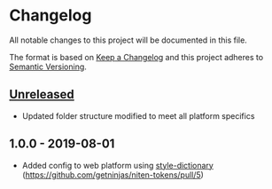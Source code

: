 # Changelog

All notable changes to this project will be documented in this file.

The format is based on [Keep a Changelog](http://keepachangelog.com/en/1.0.0/)
and this project adheres to [Semantic Versioning](http://semver.org/spec/v2.0.0.html).

## [Unreleased]

- Updated folder structure modified to meet all platform specifics

## 1.0.0 - 2019-08-01

- Added config to web platform using [style-dictionary](https://github.com/amzn/style-dictionary) (https://github.com/getninjas/niten-tokens/pull/5)

[unreleased]: https://github.com/getninjas/niten-tokens/compare/v1.0.0...HEAD